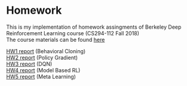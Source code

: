# Homework

This is my implementation of homework assingments of Berkeley Deep Reinforcement Learning course (CS294-112 Fall 2018) \
The course materials can be found [here](http://rail.eecs.berkeley.edu/deeprlcourse-fa18/)

[HW1 report](hw1/HW1_report.pdf) (Behavioral Cloning) \
[HW2 report](hw2/HW2_report.pdf) (Policy Gradient) \
[HW3 report](hw3/HW3_report.pdf) (DQN) \
[HW4 report](hw4/HW4_report.pdf) (Model Based RL) \
[HW5 report](hw5/meta/HW5_report.pdf) (Meta Learning)

